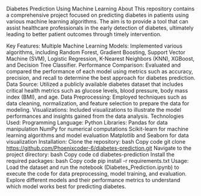 Diabetes Prediction Using Machine Learning
About
This repository contains a comprehensive project focused on predicting diabetes in patients using various machine learning algorithms. The aim is to provide a tool that can assist healthcare professionals in the early detection of diabetes, ultimately leading to better patient outcomes through timely intervention.

Key Features:
Multiple Machine Learning Models:
Implemented various algorithms, including Random Forest, Gradient Boosting, Support Vector Machine (SVM), Logistic Regression, K-Nearest Neighbors (KNN), XGBoost, and Decision Tree Classifier.
Performance Comparison:
Evaluated and compared the performance of each model using metrics such as accuracy, precision, and recall to determine the best approach for diabetes prediction.
Data Source:
Utilized a publicly available diabetes dataset that includes critical health metrics such as glucose levels, blood pressure, body mass index (BMI), and age.
Data Preprocessing:
Employed techniques such as data cleaning, normalization, and feature selection to prepare the data for modeling.
Visualizations:
Included visualizations to illustrate the model performances and insights gained from the data analysis.
Technologies Used:
Programming Language: Python
Libraries:
Pandas for data manipulation
NumPy for numerical computations
Scikit-learn for machine learning algorithms and model evaluation
Matplotlib and Seaborn for data visualization
Installation:
Clone the repository:
bash
Copy code
git clone https://github.com/Phoenixcoder-6/diabetes-prediction.git
Navigate to the project directory:
bash
Copy code
cd diabetes-prediction
Install the required packages:
bash
Copy code
pip install -r requirements.txt
Usage:
Load the dataset and run the notebook (Diabetes_Prediction.ipynb) to execute the code for data preprocessing, model training, and evaluation.
Explore different models and their performance metrics to understand which model works best for predicting diabetes.
